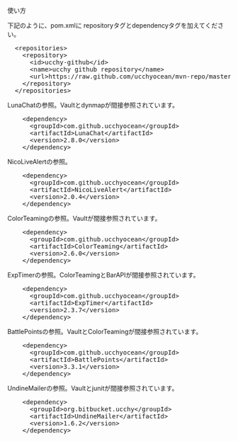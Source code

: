 使い方

下記のように、pom.xmlに repositoryタグとdependencyタグを加えてください。

<pre>
  &lt;repositories&gt;
    &lt;repository&gt;
      &lt;id&gt;ucchy-github&lt;/id&gt;
      &lt;name&gt;ucchy github repository&lt;/name&gt;
      &lt;url&gt;https://raw.github.com/ucchyocean/mvn-repo/master&lt;/url&gt;
    &lt;/repository&gt;
  &lt;/repositories&gt;
</pre>

LunaChatの参照。Vaultとdynmapが間接参照されています。
<pre>
    &lt;dependency&gt;
      &lt;groupId&gt;com.github.ucchyocean&lt;/groupId&gt;
      &lt;artifactId&gt;LunaChat&lt;/artifactId&gt;
      &lt;version&gt;2.8.0&lt;/version&gt;
    &lt;/dependency&gt;
</pre>

NicoLiveAlertの参照。
<pre>
    &lt;dependency&gt;
      &lt;groupId&gt;com.github.ucchyocean&lt;/groupId&gt;
      &lt;artifactId&gt;NicoLiveAlert&lt;/artifactId&gt;
      &lt;version&gt;2.0.4&lt;/version&gt;
    &lt;/dependency&gt;
</pre>

ColorTeamingの参照。Vaultが間接参照されています。
<pre>
    &lt;dependency&gt;
      &lt;groupId&gt;com.github.ucchyocean&lt;/groupId&gt;
      &lt;artifactId&gt;ColorTeaming&lt;/artifactId&gt;
      &lt;version&gt;2.6.0&lt;/version&gt;
    &lt;/dependency&gt;
</pre>

ExpTimerの参照。ColorTeamingとBarAPIが間接参照されています。
<pre>
    &lt;dependency&gt;
      &lt;groupId&gt;com.github.ucchyocean&lt;/groupId&gt;
      &lt;artifactId&gt;ExpTimer&lt;/artifactId&gt;
      &lt;version&gt;2.3.7&lt;/version&gt;
    &lt;/dependency&gt;
</pre>

BattlePointsの参照。VaultとColorTeamingが間接参照されています。
<pre>
    &lt;dependency&gt;
      &lt;groupId&gt;com.github.ucchyocean&lt;/groupId&gt;
      &lt;artifactId&gt;BattlePoints&lt;/artifactId&gt;
      &lt;version&gt;3.3.1&lt;/version&gt;
    &lt;/dependency&gt;
</pre>

UndineMailerの参照。Vaultとjunitが間接参照されています。
<pre>
    &lt;dependency&gt;
      &lt;groupId&gt;org.bitbucket.ucchy&lt;/groupId&gt;
      &lt;artifactId&gt;UndineMailer&lt;/artifactId&gt;
      &lt;version&gt;1.6.2&lt;/version&gt;
    &lt;/dependency&gt;
</pre>

